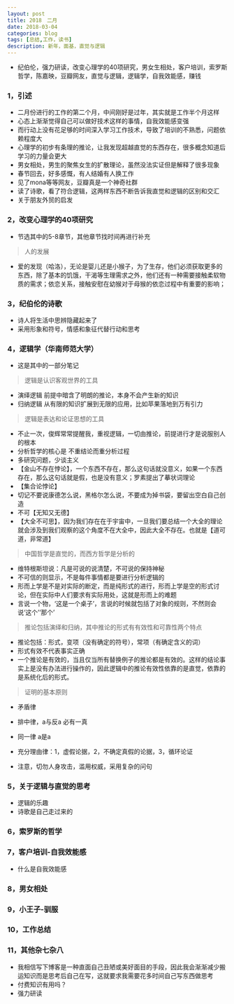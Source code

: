 ```yaml
---
layout: post
title: 2018　二月 
date: 2018-03-04
categories: blog
tags: [总结,工作，读书]
description: 新年，面基，直觉与逻辑
---
```


* 纪伯伦，强力研读，改变心理学的40项研究，男女生相处，客户培训，索罗斯哲学，陈嘉映，豆瓣网友，直觉与逻辑，逻辑学，自我效能感，赚钱

### 1，引述

* 二月份进行的工作的第二个月，中间刚好是过年，其实就是工作半个月这样
* 心态上渐渐觉得自己可以做好技术这样的事情，自我效能感变强
* 而行动上没有花足够的时间深入学习工作技术，导致了培训的不熟悉，问题依赖程度大
* 心理学的初步有条理的推论，让我发现超越直觉的东西存在，很多概念知道后学习的力量会更大
* 男女相处，男生的聚焦女生的扩散理论，虽然没法实证但是解释了很多现象
* 春节回去，好多感慨，有人结婚有人换工作
* 见了mona等等网友，豆瓣真是一个神奇社群
* 读了诗歌，看了符合逻辑，这两样东西不断告诉我直觉和逻辑的区别和交汇
* 关于朋友外贸的启发


### 2，改变心理学的40项研究

* 节选其中的5-8章节，其他章节找时间再进行补充

> 人的发展

* 爱的发现（哈洛），无论是婴儿还是小猴子，为了生存，他们必须获取更多的东西，除了基本的饥饿，干渴等生理需求之外，他们还有一种需要接触柔软物质的需求；依恋关系，接触安慰在幼猴对于母猴的依恋过程中有重要的影响；



### 3，纪伯伦的诗歌

* 诗人将生活中思辨隐藏起来了
* 采用形象和符号，情感和象征代替行动和思考

### 4，逻辑学（华南师范大学）

* 这是其中的一部分笔记
> 逻辑是认识客观世界的工具

* 演绎逻辑 前提中暗含了明朗的推论，本身不会产生新的知识
* 归纳逻辑 从有限的知识扩展到无限的应用，比如苹果落地到万有引力

> 逻辑是表达和论证思想的工具

* 不止一次，俊辉常常提醒我，重视逻辑，一切由推论，前提进行才是说服别人的根本
* 分析哲学的核心是 不重结论而重分析过程
* 多研究问题，少谈主义
* 【金山不存在悖论】，一个东西不存在，那么这句话就没意义，如果一个东西存在，那么这句话就是假，也是没有意义；罗素提出了摹状词理论
* 【集合论悖论】 
* 切记不要说康德怎么说，黑格尔怎么说，不要成为掉书袋，要留出空白自己创造
* 不可【无知又无德】
* 【大全不可思】，因为我们存在在于宇宙中，一旦我们要总结一个大全的理论就会涉及到我们观察的这个角度不在大全中，因此大全不存在。也就是【道可道，非常道】

> 中国哲学是直觉的，而西方哲学是分析的

* 维特根斯坦说：凡是可说的说清楚，不可说的保持神秘
* 不可信的则显示，不是每件事情都是要进行分析逻辑的
* 形而上学是不是对实际的断定，而是纯形式的进行，形而上学是空的形式讨论，但在实际中人们要求有实际用处，这就是形而上的难题
* 言说一个物，‘这是一个桌子’，言说的时候就包括了对象的规则，不然则会说‘这个’‘那个’

> 推论包括演绎和归纳，其中推论的形式有有效性和可靠性两个特点

* 推论包括：形式，变项（没有确定的符号），常项（有确定含义的词）
* 形式有效不代表事实正确
* 一个推论是有效的，当且仅当所有替换例子的推论都是有效的。这样的结论事实上是没有办法进行操作的，因此逻辑中的推论有效性依靠的是直觉，依靠的是系统化后的形式。

> 证明的基本原则

* 矛盾律
* 排中律，a与反a 必有一真
* 同一律 a是a
* 充分理由律：1，虚假论据，2，不确定真假的论据，3，循环论证

* 注意，切勿人身攻击，滥用权威，采用复杂的问句



### 5，关于逻辑与直觉的思考

* 逻辑的乐趣
* 诗歌是自己走过来的

### 6，索罗斯的哲学

### 7，客户培训-自我效能感

* 什么是自我效能感


### 8，男女相处

### 9，小王子-驯服

### 10，工作总结

### 11，其他杂七杂八

* 我相信写下博客是一种直面自己丑陋或美好面目的手段，因此我会渐渐减少搬运知识而是思考后自己在写，这就要求我需要花多时间自己写东西做思考
* 付费知识有用吗？
* 强力研读




